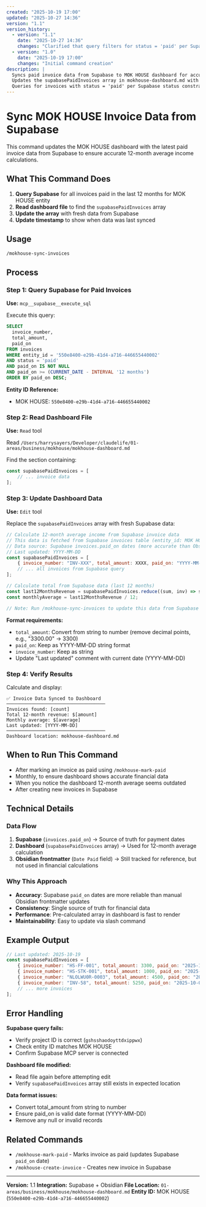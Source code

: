 ```yaml
---
created: "2025-10-19 17:00"
updated: "2025-10-27 14:36"
version: "1.1"
version_history:
  - version: "1.1"
    date: "2025-10-27 14:36"
    changes: "Clarified that query filters for status = 'paid' per Supabase status constraint; Added version history"
  - version: "1.0"
    date: "2025-10-19 17:00"
    changes: "Initial command creation"
description: |
  Syncs paid invoice data from Supabase to MOK HOUSE dashboard for accurate 12-month average calculation.
  Updates the supabasePaidInvoices array in mokhouse-dashboard.md with latest payment data from the database.
  Queries for invoices with status = 'paid' per Supabase status constraint.
---
```


# Sync MOK HOUSE Invoice Data from Supabase

This command updates the MOK HOUSE dashboard with the latest paid invoice data from Supabase to ensure accurate 12-month average income calculations.

## What This Command Does

1. **Query Supabase** for all invoices paid in the last 12 months for MOK HOUSE entity
2. **Read dashboard file** to find the `supabasePaidInvoices` array
3. **Update the array** with fresh data from Supabase
4. **Update timestamp** to show when data was last synced

## Usage

```bash
/mokhouse-sync-invoices
```

## Process

### Step 1: Query Supabase for Paid Invoices

**Use:** `mcp__supabase__execute_sql`

Execute this query:
```sql
SELECT
  invoice_number,
  total_amount,
  paid_on
FROM invoices
WHERE entity_id = '550e8400-e29b-41d4-a716-446655440002'
AND status = 'paid'
AND paid_on IS NOT NULL
AND paid_on >= (CURRENT_DATE - INTERVAL '12 months')
ORDER BY paid_on DESC;
```

**Entity ID Reference:**
- MOK HOUSE: `550e8400-e29b-41d4-a716-446655440002`

### Step 2: Read Dashboard File

**Use:** `Read` tool

Read `/Users/harrysayers/Developer/claudelife/01-areas/business/mokhouse/mokhouse-dashboard.md`

Find the section containing:
```javascript
const supabasePaidInvoices = [
    // ... invoice data
];
```

### Step 3: Update Dashboard Data

**Use:** `Edit` tool

Replace the `supabasePaidInvoices` array with fresh Supabase data:

```javascript
// Calculate 12-month average income from Supabase invoice data
// This data is fetched from Supabase invoices table (entity_id: MOK HOUSE)
// Data source: Supabase invoices.paid_on dates (more accurate than Obsidian frontmatter)
// Last updated: YYYY-MM-DD
const supabasePaidInvoices = [
    { invoice_number: "INV-XXX", total_amount: XXXX, paid_on: "YYYY-MM-DD" },
    // ... all invoices from Supabase query
];

// Calculate total from Supabase data (last 12 months)
const last12MonthsRevenue = supabasePaidInvoices.reduce((sum, inv) => sum + inv.total_amount, 0);
const monthlyAverage = last12MonthsRevenue / 12;

// Note: Run /mokhouse-sync-invoices to update this data from Supabase
```

**Format requirements:**
- `total_amount`: Convert from string to number (remove decimal points, e.g., "3300.00" → 3300)
- `paid_on`: Keep as YYYY-MM-DD string format
- `invoice_number`: Keep as string
- Update "Last updated" comment with current date (YYYY-MM-DD)

### Step 4: Verify Results

Calculate and display:
```
✅ Invoice Data Synced to Dashboard
────────────────────────────────────
Invoices found: [count]
Total 12-month revenue: $[amount]
Monthly average: $[average]
Last updated: [YYYY-MM-DD]
────────────────────────────────────
Dashboard location: mokhouse-dashboard.md
```

## When to Run This Command

- After marking an invoice as paid using `/mokhouse-mark-paid`
- Monthly, to ensure dashboard shows accurate financial data
- When you notice the dashboard 12-month average seems outdated
- After creating new invoices in Supabase

## Technical Details

### Data Flow
1. **Supabase** (`invoices.paid_on`) → Source of truth for payment dates
2. **Dashboard** (`supabasePaidInvoices` array) → Used for 12-month average calculation
3. **Obsidian frontmatter** (`Date Paid` field) → Still tracked for reference, but not used in financial calculations

### Why This Approach

- **Accuracy**: Supabase `paid_on` dates are more reliable than manual Obsidian frontmatter updates
- **Consistency**: Single source of truth for financial data
- **Performance**: Pre-calculated array in dashboard is fast to render
- **Maintainability**: Easy to update via slash command

## Example Output

```javascript
// Last updated: 2025-10-19
const supabasePaidInvoices = [
    { invoice_number: "HS-FF-001", total_amount: 3300, paid_on: "2025-12-16" },
    { invoice_number: "HS-STK-001", total_amount: 1000, paid_on: "2025-11-18" },
    { invoice_number: "NLOLWU0R-0003", total_amount: 4500, paid_on: "2025-10-17" },
    { invoice_number: "INV-58", total_amount: 5250, paid_on: "2025-10-03" },
    // ... more invoices
];
```

## Error Handling

**Supabase query fails:**
- Verify project ID is correct (`gshsshaodoyttdxippwx`)
- Check entity ID matches MOK HOUSE
- Confirm Supabase MCP server is connected

**Dashboard file modified:**
- Read file again before attempting edit
- Verify `supabasePaidInvoices` array still exists in expected location

**Data format issues:**
- Convert total_amount from string to number
- Ensure paid_on is valid date format (YYYY-MM-DD)
- Remove any null or invalid records

## Related Commands

- `/mokhouse-mark-paid` - Marks invoice as paid (updates Supabase `paid_on` date)
- `/mokhouse-create-invoice` - Creates new invoice in Supabase

---

**Version:** 1.1
**Integration:** Supabase + Obsidian
**File Location:** `01-areas/business/mokhouse/mokhouse-dashboard.md`
**Entity ID:** MOK HOUSE (`550e8400-e29b-41d4-a716-446655440002`)
